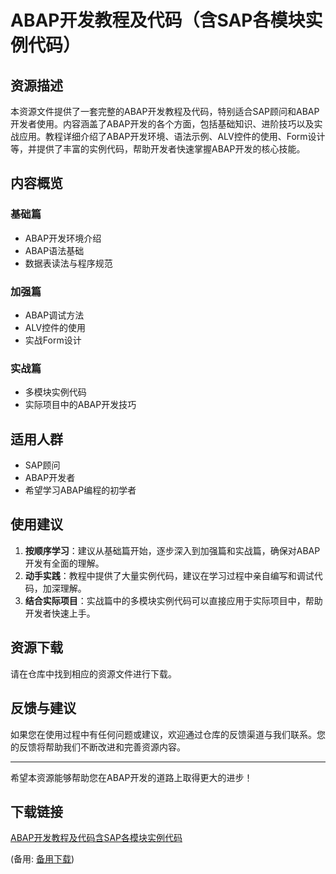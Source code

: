 # ABAP开发教程及代码（含SAP各模块实例代码）

## 资源描述

本资源文件提供了一套完整的ABAP开发教程及代码，特别适合SAP顾问和ABAP开发者使用。内容涵盖了ABAP开发的各个方面，包括基础知识、进阶技巧以及实战应用。教程详细介绍了ABAP开发环境、语法示例、ALV控件的使用、Form设计等，并提供了丰富的实例代码，帮助开发者快速掌握ABAP开发的核心技能。

## 内容概览

### 基础篇
- ABAP开发环境介绍
- ABAP语法基础
- 数据表读法与程序规范

### 加强篇
- ABAP调试方法
- ALV控件的使用
- 实战Form设计

### 实战篇
- 多模块实例代码
- 实际项目中的ABAP开发技巧

## 适用人群

- SAP顾问
- ABAP开发者
- 希望学习ABAP编程的初学者

## 使用建议

1. **按顺序学习**：建议从基础篇开始，逐步深入到加强篇和实战篇，确保对ABAP开发有全面的理解。
2. **动手实践**：教程中提供了大量实例代码，建议在学习过程中亲自编写和调试代码，加深理解。
3. **结合实际项目**：实战篇中的多模块实例代码可以直接应用于实际项目中，帮助开发者快速上手。

## 资源下载

请在仓库中找到相应的资源文件进行下载。

## 反馈与建议

如果您在使用过程中有任何问题或建议，欢迎通过仓库的反馈渠道与我们联系。您的反馈将帮助我们不断改进和完善资源内容。

---

希望本资源能够帮助您在ABAP开发的道路上取得更大的进步！

## 下载链接
[ABAP开发教程及代码含SAP各模块实例代码](https://pan.quark.cn/s/bf849e71ff81) 

(备用: [备用下载](https://pan.baidu.com/s/1r5Vk3C55-mZCkwpyJURlpA?pwd=1234))
